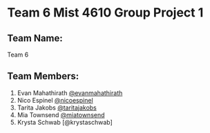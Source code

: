 # Team 6 Mist 4610 Group Project 1

## Team Name:
Team 6

## Team Members:
1. Evan Mahathirath [@evanmahathirath](https://github.com/emahathirath/MIST4610GroupProject1)
2. Nico Espinel [@nicoespinel](https://github.com/gne74937/MIST4610GroupProject1)
3. Tarita Jakobs [@taritajakobs](https://github.com/TaritaJakobs/MIST4610GroupProject1Zoo)
4. Mia Townsend [@miatownsend](https://github.com/MiaGTownsend/MIST4610-GroupProject1-Zoo)
5. Krysta Schwab [@krystaschwab]

